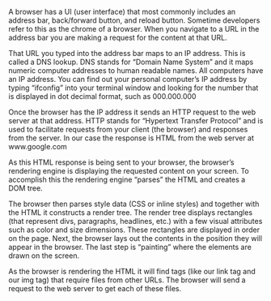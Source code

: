 <html>
<head>
<title>##how browsers works</title>
</head>
<body>
<p>A browser has a UI (user interface) that most commonly includes an address bar, back/forward button, and reload button. Sometime developers refer to this as the chrome of a browser. When you navigate to a URL in the address bar you are making a request for the content at that URL.</P>
<p>That URL you typed into the address bar maps to an IP address. This is called a DNS lookup. DNS stands for “Domain Name System” and it maps numeric computer addresses to human readable names. All computers have an IP address. You can find out your personal computer’s IP address by typing “ifconfig” into your terminal window and looking for the number that is displayed in dot decimal format, such as 000.000.000</p>
<p>Once the browser has the IP address it sends an HTTP request to the web server at that address. HTTP stands for “Hypertext Transfer Protocol” and is used to facilitate requests from your client (the browser) and responses from the server. In our case the response is HTML from the web server at www.google.com</p>
<p>As this HTML response is being sent to your browser, the browser’s rendering engine is displaying the requested content on your screen. To accomplish this the rendering engine “parses” the HTML and creates a DOM tree.</p>
<p>The browser then parses style data (CSS or inline styles) and together with the HTML it constructs a render tree. The render tree displays rectangles (that represent divs, paragraphs, headlines, etc.) with a few visual attributes such as color and size dimensions. These rectangles are displayed in order on the page. Next, the browser lays out the contents in the position they will appear in the browser. The last step is “painting” where the elements are drawn on the screen.</p>
<p>As the browser is rendering the HTML it will find tags (like our link tag and our img tag) that require files from other URLs. The browser will send a request to the web server to get each of these files.</p>
</body>
</html>
